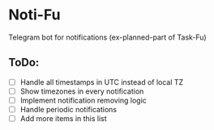 # Noti-Fu
Telegram bot for notifications (ex-planned-part of Task-Fu)

## ToDo:
- [ ] Handle all timestamps in UTC instead of local TZ
- [ ] Show timezones in every notification
- [ ] Implement notification removing logic
- [ ] Handle periodic notifications
- [ ] Add more items in this list
